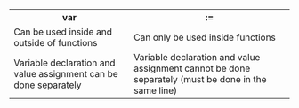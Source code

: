 <table>
    <tr>
        <th>var</th>
        <th>:=</th>
    </tr>
    <tr>
        <td>Can be used inside and outside of functions</td>
        <td>Can only be used inside functions</td>
    </tr>
    <tr>
        <td>Variable declaration and value assignment can be done separately</td>
        <td>Variable declaration and value assignment cannot be done separately (must be done in the same line)</td>
    </tr>
</table>